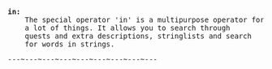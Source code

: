 <div class="mw-parser-output"><p><br />
<span id="ein"></span>
</p>
<pre><b>in:</b>
	The special operator 'in' is a multipurpose operator for
	a lot of things. It allows you to search through
	quests and extra descriptions, stringlists and search
	for words in strings.
</pre>
<pre>---~---~---~---~---~---~---~---~---
</pre></div>